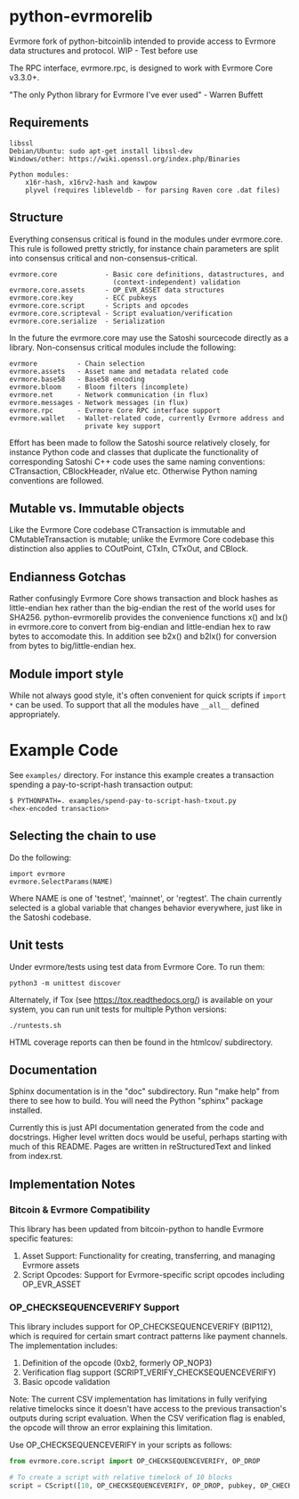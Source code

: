 # python-evrmorelib

Evrmore fork of python-bitcoinlib intended to provide access to Evrmore data 
structures and protocol. WIP - Test before use

The RPC interface, evrmore.rpc, is designed to work with Evrmore Core v3.3.0+.

"The only Python library for Evrmore I've ever used" - Warren Buffett

## Requirements

    libssl
    Debian/Ubuntu: sudo apt-get install libssl-dev
    Windows/other: https://wiki.openssl.org/index.php/Binaries 

    Python modules:
        x16r-hash, x16rv2-hash and kawpow
        plyvel (requires libleveldb - for parsing Raven core .dat files)

## Structure

Everything consensus critical is found in the modules under evrmore.core. This
rule is followed pretty strictly, for instance chain parameters are split into
consensus critical and non-consensus-critical.

    evrmore.core            - Basic core definitions, datastructures, and
                              (context-independent) validation
    evrmore.core.assets     - OP_EVR_ASSET data structures
    evrmore.core.key        - ECC pubkeys
    evrmore.core.script     - Scripts and opcodes
    evrmore.core.scripteval - Script evaluation/verification
    evrmore.core.serialize  - Serialization

In the future the evrmore.core may use the Satoshi sourcecode directly as a
library. Non-consensus critical modules include the following:

    evrmore          - Chain selection
    evrmore.assets   - Asset name and metadata related code
    evrmore.base58   - Base58 encoding
    evrmore.bloom    - Bloom filters (incomplete)
    evrmore.net      - Network communication (in flux)
    evrmore.messages - Network messages (in flux)
    evrmore.rpc      - Evrmore Core RPC interface support
    evrmore.wallet   - Wallet-related code, currently Evrmore address and
                       private key support

Effort has been made to follow the Satoshi source relatively closely, for
instance Python code and classes that duplicate the functionality of
corresponding Satoshi C++ code uses the same naming conventions: CTransaction,
CBlockHeader, nValue etc. Otherwise Python naming conventions are followed.


## Mutable vs. Immutable objects

Like the Evrmore Core codebase CTransaction is immutable and
CMutableTransaction is mutable; unlike the Evrmore Core codebase this
distinction also applies to COutPoint, CTxIn, CTxOut, and CBlock.


## Endianness Gotchas

Rather confusingly Evrmore Core shows transaction and block hashes as
little-endian hex rather than the big-endian the rest of the world uses for
SHA256. python-evrmorelib provides the convenience functions x() and lx() in
evrmore.core to convert from big-endian and little-endian hex to raw bytes to
accomodate this. In addition see b2x() and b2lx() for conversion from bytes to
big/little-endian hex.


## Module import style

While not always good style, it's often convenient for quick scripts if
`import *` can be used. To support that all the modules have `__all__` defined
appropriately.


# Example Code

See `examples/` directory. For instance this example creates a transaction
spending a pay-to-script-hash transaction output:

    $ PYTHONPATH=. examples/spend-pay-to-script-hash-txout.py
    <hex-encoded transaction>


## Selecting the chain to use

Do the following:

    import evrmore
    evrmore.SelectParams(NAME)

Where NAME is one of 'testnet', 'mainnet', or 'regtest'. The chain currently
selected is a global variable that changes behavior everywhere, just like in
the Satoshi codebase.


## Unit tests

Under evrmore/tests using test data from Evrmore Core. To run them:

    python3 -m unittest discover

Alternately, if Tox (see https://tox.readthedocs.org/) is available on your
system, you can run unit tests for multiple Python versions:

    ./runtests.sh

HTML coverage reports can then be found in the htmlcov/ subdirectory.

## Documentation

Sphinx documentation is in the "doc" subdirectory. Run "make help" from there
to see how to build. You will need the Python "sphinx" package installed.

Currently this is just API documentation generated from the code and
docstrings. Higher level written docs would be useful, perhaps starting with
much of this README. Pages are written in reStructuredText and linked from
index.rst.

## Implementation Notes

### Bitcoin & Evrmore Compatibility

This library has been updated from bitcoin-python to handle Evrmore specific features:

1. Asset Support: Functionality for creating, transferring, and managing Evrmore assets
2. Script Opcodes: Support for Evrmore-specific script opcodes including OP_EVR_ASSET

### OP_CHECKSEQUENCEVERIFY Support

This library includes support for OP_CHECKSEQUENCEVERIFY (BIP112), which is required for certain smart contract patterns like payment channels. The implementation includes:

1. Definition of the opcode (0xb2, formerly OP_NOP3)
2. Verification flag support (SCRIPT_VERIFY_CHECKSEQUENCEVERIFY)
3. Basic opcode validation

Note: The current CSV implementation has limitations in fully verifying relative timelocks since it doesn't have access to the previous transaction's outputs during script evaluation. When the CSV verification flag is enabled, the opcode will throw an error explaining this limitation.

Use OP_CHECKSEQUENCEVERIFY in your scripts as follows:

```python
from evrmore.core.script import OP_CHECKSEQUENCEVERIFY, OP_DROP

# To create a script with relative timelock of 10 blocks
script = CScript([10, OP_CHECKSEQUENCEVERIFY, OP_DROP, pubkey, OP_CHECKSIG])
```

